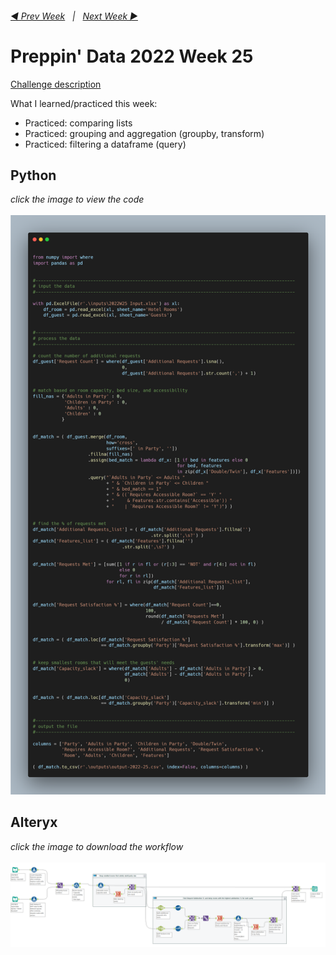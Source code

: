 <h6><a href="..\preppin-data-2022-24\README.md">◀  Prev Week</a>&nbsp;&nbsp;&nbsp;|&nbsp;&nbsp;&nbsp;<a href="..\preppin-data-2022-26\README.md">Next Week  ▶</a></h6>

# Preppin' Data 2022 Week 25

[Challenge description](https://preppindata.blogspot.com/)

What I learned/practiced this week:
* Practiced: comparing lists
* Practiced: grouping and aggregation (groupby, transform)
* Practiced: filtering a dataframe (query)

## Python
<i>click the image to view the code</i><br>
<br>
<a href="preppin-data-2022-25.py">
<img src="img-python-code-2022-25.png?raw=true" alt="Python code">
</a>

## Alteryx
<i>click the image to download the workflow</i><br>
<br>
<a href="preppin-data-2022-25.yxzp">
<img src="img-alteryx-2022-25.png?raw=true" alt="Alteryx workflow">
</a>